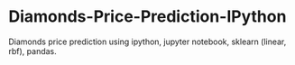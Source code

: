 # Diamonds-Price-Prediction-IPython
Diamonds price prediction using ipython, jupyter notebook, sklearn (linear, rbf), pandas.
